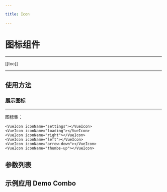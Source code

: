 ```yaml
---

title: Icon

---
```


# 图标组件

---

[[toc]]

---

## 使用方法

### 展示图标

---

<ClientOnly>

图标集：

<icon-settings></icon-settings>
<icon-download></icon-download>
<icon-loading></icon-loading>
<icon-right></icon-right>
<icon-left></icon-left>
<icon-arrow-down></icon-arrow-down>
<icon-thumbs-up></icon-thumbs-up>

</ClientOnly>

```vue
<VueIcon iconName="settings"></VueIcon>
<VueIcon iconName="loading"></VueIcon>
<VueIcon iconName="right"></VueIcon>
<VueIcon iconName="left"></VueIcon>
<VueIcon iconName="arrow-down"></VueIcon>
<VueIcon iconName="thumbs-up"></VueIcon>
```

## 参数列表

## 示例应用 Demo Combo
